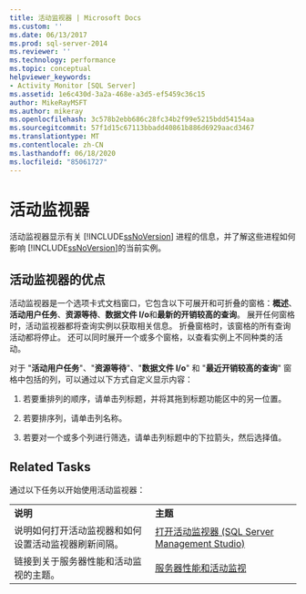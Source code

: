 ```yaml
---
title: 活动监视器 | Microsoft Docs
ms.custom: ''
ms.date: 06/13/2017
ms.prod: sql-server-2014
ms.reviewer: ''
ms.technology: performance
ms.topic: conceptual
helpviewer_keywords:
- Activity Monitor [SQL Server]
ms.assetid: 1e6c430d-3a2a-468e-a3d5-ef5459c36c15
author: MikeRayMSFT
ms.author: mikeray
ms.openlocfilehash: 3c578b2ebb686c28fc34b2f99e5215bdd54154aa
ms.sourcegitcommit: 57f1d15c67113bbadd40861b886d6929aacd3467
ms.translationtype: MT
ms.contentlocale: zh-CN
ms.lasthandoff: 06/18/2020
ms.locfileid: "85061727"
---
```

# <a name="activity-monitor"></a>活动监视器
  活动监视器显示有关 [!INCLUDE[ssNoVersion](../../includes/ssnoversion-md.md)] 进程的信息，并了解这些进程如何影响 [!INCLUDE[ssNoVersion](../../includes/ssnoversion-md.md)]的当前实例。  
  
## <a name="benefits-of-activity-monitor"></a>活动监视器的优点  
 活动监视器是一个选项卡式文档窗口，它包含以下可展开和可折叠的窗格：**概述**、**活动用户任务**、**资源等待**、**数据文件 I/o**和**最新的开销较高的查询**。 展开任何窗格时，活动监视器都将查询实例以获取相关信息。 折叠窗格时，该窗格的所有查询活动都将停止。 还可以同时展开一个或多个窗格，以查看实例上不同种类的活动。  
  
 对于 "**活动用户任务**"、"**资源等待**"、"**数据文件 I/o**" 和 "**最近开销较高的查询**" 窗格中包括的列，可以通过以下方式自定义显示内容：  
  
1.  若要重排列的顺序，请单击列标题，并将其拖到标题功能区中的另一位置。  
  
2.  若要排序列，请单击列名称。  
  
3.  若要对一个或多个列进行筛选，请单击列标题中的下拉箭头，然后选择值。  
  
## <a name="related-tasks"></a>Related Tasks  
 通过以下任务以开始使用活动监视器：  
  
|||  
|-|-|  
|**说明**|**主题**|  
|说明如何打开活动监视器和如何设置活动监视器刷新间隔。|[打开活动监视器 (SQL Server Management Studio)](../performance-monitor/open-activity-monitor-sql-server-management-studio.md)|  
|链接到关于服务器性能和活动监视的主题。|[服务器性能和活动监视](../performance/server-performance-and-activity-monitoring.md)|  
  
  
